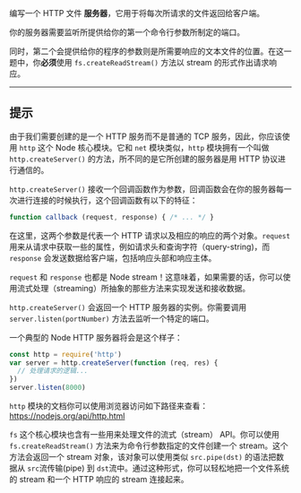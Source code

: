 编写一个 HTTP 文件 **服务器**，它用于将每次所请求的文件返回给客户端。

你的服务器需要监听所提供给你的第一个命令行参数所制定的端口。

同时，第二个会提供给你的程序的参数则是所需要响应的文本文件的位置。在这一题中，你**必须**使用 `fs.createReadStream()` 方法以 stream 的形式作出请求响应。

----------------------------------------------------------------------
## 提示

由于我们需要创建的是一个 HTTP 服务而不是普通的 TCP 服务，因此，你应该使用 `http` 这个 Node 核心模块。它和 `net` 模块类似，`http` 模块拥有一个叫做 `http.createServer()` 的方法，所不同的是它所创建的服务器是用 HTTP 协议进行通信的。

`http.createServer()` 接收一个回调函数作为参数，回调函数会在你的服务器每一次进行连接的时候执行，这个回调函数有以下的特征：

```js
function callback (request, response) { /* ... */ }
```

在这里，这两个参数是代表一个 HTTP 请求以及相应的响应的两个对象。`request` 用来从请求中获取一些的属性，例如请求头和查询字符（query-string)，而 `response` 会发送数据给客户端，包括响应头部和响应主体。

`request` 和 `response` 也都是 Node stream！这意味着，如果需要的话，你可以使用流式处理（streaming）所抽象的那些方法来实现发送和接收数据。

`http.createServer()` 会返回一个 HTTP 服务器的实例。你需要调用 `server.listen(portNumber)` 方法去监听一个特定的端口。

一个典型的 Node HTTP 服务器将会是这个样子：

```js
const http = require('http')
var server = http.createServer(function (req, res) {
  // 处理请求的逻辑...
})
server.listen(8000)
```

`http` 模块的文档你可以使用浏览器访问如下路径来查看：
  https://nodejs.org/api/http.html

`fs` 这个核心模块也含有一些用来处理文件的流式（stream） API。你可以使用 `fs.createReadStream()` 方法来为命令行参数指定的文件创建一个 stream。这个方法会返回一个 stream 对象，该对象可以使用类似 `src.pipe(dst)` 的语法把数据从 `src`流传输(pipe) 到 `dst`流中。通过这种形式，你可以轻松地把一个文件系统的 stream 和一个 HTTP 响应的 stream 连接起来。

